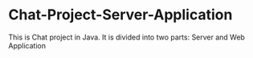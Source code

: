# Chat-Project-Server-Application
This is Chat project in Java. It is divided into two parts: Server and Web Application
